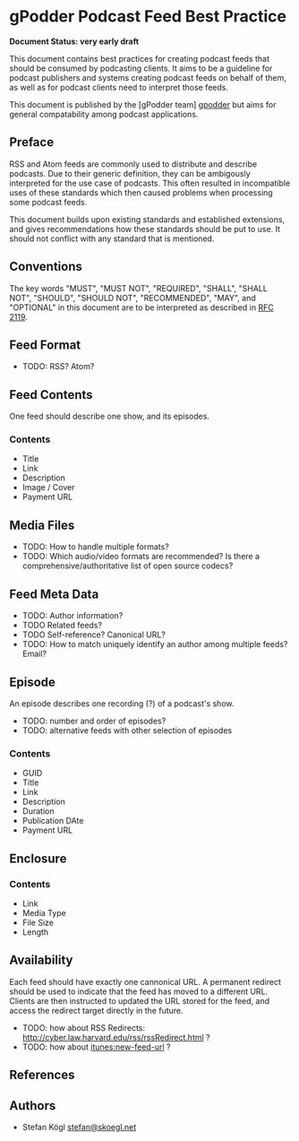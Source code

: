 gPodder Podcast Feed Best Practice
==================================

**Document Status: very early draft**

This document contains best practices for creating podcast feeds that should be
consumed by podcasting clients. It aims to be a guideline for podcast
publishers and systems creating podcast feeds on behalf of them, as well as for
podcast clients need to interpret those feeds.

This document is published by the [gPodder team] [gpodder] but aims for general
compatability among podcast applications.


Preface
-------

RSS and Atom feeds are commonly used to distribute and describe podcasts. Due
to their generic definition, they can be ambigously interpreted for the use
case of podcasts. This often resulted in incompatible uses of these standards
which then caused problems when processing some podcast feeds.

This document builds upon existing standards and established extensions, and
gives recommendations how these standards should be put to use. It should not
conflict with any standard that is mentioned.


Conventions
-----------

The key words "MUST", "MUST NOT", "REQUIRED", "SHALL", "SHALL NOT", "SHOULD",
"SHOULD NOT", "RECOMMENDED", "MAY", and "OPTIONAL" in this document are to be
interpreted as described in [RFC 2119][RFC2119].


Feed Format
-----------

* TODO: RSS? Atom?


Feed Contents
-------------

One feed should describe one show, and its episodes.


### Contents

* Title
* Link
* Description
* Image / Cover
* Payment URL


Media Files
-----------

* TODO: How to handle multiple formats?
* TODO: Which audio/video formats are recommended? Is there a comprehensive/authoritative list of open source codecs?



Feed Meta Data
--------------

* TODO: Author information? 
* TODO Related feeds? 
* TODO Self-reference? Canonical URL?
* TODO: How to match uniquely identify an author among multiple feeds? Email?


Episode
-------

An episode describes one recording (?) of a podcast's show.

* TODO: number and order of episodes?
* TODO: alternative feeds with other selection of episodes


### Contents

* GUID
* Title
* Link
* Description
* Duration
* Publication DAte
* Payment URL



Enclosure
---------

### Contents

* Link
* Media Type
* File Size
* Length



Availability
------------

Each feed should have exactly one cannonical URL. A permanent redirect should
be used to indicate that the feed has moved to a different URL. Clients are
then instructed to updated the URL stored for the feed, and access the redirect
target directly in the future.

* TODO: how about RSS Redirects: http://cyber.law.harvard.edu/rss/rssRedirect.html ?
* TODO: how about <itunes:new-feed-url> ? 




References
----------

[RFC2119]: http://www.ietf.org/rfc/rfc2119.txt "RFC 2119 Key words for use in RFCs to Indicate Requirement Levels"
[gpodder]: https://github.com/gpodder/ "gPodder projects"


Authors
-------

* Stefan Kögl <stefan@skoegl.net>

